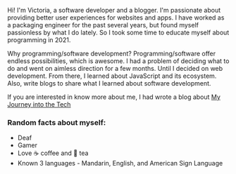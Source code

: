 Hi! I'm Victoria, a software developer and a blogger. I'm passionate about providing better user experiences for websites and apps. I have worked as a packaging engineer for the past several years, but found myself passionless by what I do lately. So I took some time to educate myself about programming in 2021.

Why programming/software development? Programming/software offer endless possibilities, which is awesome. I had a problem of deciding what to do and went on aimless direction for a few months. Until I decided on web development. From there, I learned about JavaScript and its ecosystem. Also, write blogs to share what I learned about software development.

If you are interested in know more about me, I had wrote a blog
about [My Journey into the Tech](https://victoriacheng15.vercel.app/docs/archived-blog/my-journey-into-the-tech)

### Random facts about myself:

- Deaf
- Gamer
- Love ☕ coffee and 🍵 tea
- Known 3 languages - Mandarin, English, and American Sign Language

